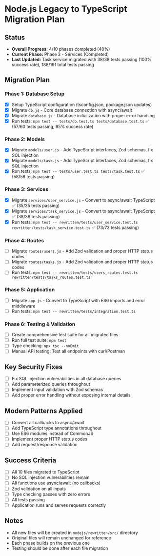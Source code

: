 # Node.js Legacy to TypeScript Migration Plan

## Status
- **Overall Progress:** 4/10 phases completed (40%)
- **Current Phase:** Phase 3 - Services (Completed)
- **Last Updated:** Task service migrated with 38/38 tests passing (100% success rate), 188/191 total tests passing

## Migration Plan

### Phase 1: Database Setup
- [x] Setup TypeScript configuration (tsconfig.json, package.json updates)
- [x] Migrate `db.js` - Core database connection with async/await
- [x] Migrate `database.js` - Database initialization with proper error handling
- [x] Run tests: `npm test -- tests/db.test.ts tests/database.test.ts` ✅ (57/60 tests passing, 95% success rate)

### Phase 2: Models
- [x] Migrate `models/user.js` - Add TypeScript interfaces, Zod schemas, fix SQL injection
- [x] Migrate `models/task.js` - Add TypeScript interfaces, Zod schemas, fix SQL injection
- [x] Run tests: `npm test -- tests/user.test.ts tests/task.test.ts` ✅ (58/58 tests passing)

### Phase 3: Services
- [x] Migrate `services/user_service.js` - Convert to async/await TypeScript ✅ (35/35 tests passing)
- [x] Migrate `services/task_service.js` - Convert to async/await TypeScript ✅ (38/38 tests passing)
- [x] Run tests: `npm test -- rewritten/tests/user_service.test.ts rewritten/tests/task_service.test.ts` ✅ (73/73 tests passing)

### Phase 4: Routes
- [ ] Migrate `routes/users.js` - Add Zod validation and proper HTTP status codes
- [ ] Migrate `routes/tasks.js` - Add Zod validation and proper HTTP status codes
- [ ] Run tests: `npm test -- rewritten/tests/users_routes.test.ts rewritten/tests/tasks_routes.test.ts`

### Phase 5: Application
- [ ] Migrate `app.js` - Convert to TypeScript with ES6 imports and error middleware
- [ ] Run tests: `npm test -- rewritten/tests/integration.test.ts`

### Phase 6: Testing & Validation
- [ ] Create comprehensive test suite for all migrated files
- [ ] Run full test suite: `npm test`
- [ ] Type checking: `npx tsc --noEmit`
- [ ] Manual API testing: Test all endpoints with curl/Postman

## Key Security Fixes
- [ ] Fix SQL injection vulnerabilities in all database queries
- [ ] Add parameterized queries throughout
- [ ] Implement input validation with Zod schemas
- [ ] Add proper error handling without exposing internal details

## Modern Patterns Applied
- [ ] Convert all callbacks to async/await
- [ ] Add TypeScript type annotations throughout
- [ ] Use ES6 modules instead of CommonJS
- [ ] Implement proper HTTP status codes
- [ ] Add request/response validation

## Success Criteria
- [ ] All 10 files migrated to TypeScript
- [ ] No SQL injection vulnerabilities remain
- [ ] All functions use async/await (no callbacks)
- [ ] Zod validation on all inputs
- [ ] Type checking passes with zero errors
- [ ] All tests passing
- [ ] Application runs and serves requests correctly

## Notes
- All new files will be created in `nodejs/rewritten/src/` directory
- Original files will remain unchanged for reference
- Each phase builds on the previous one
- Testing should be done after each file migration
